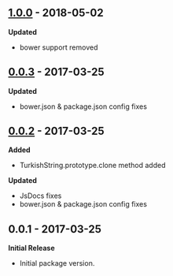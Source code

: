 ## [1.0.0] - 2018-05-02
[1.0.0]: https://github.com/scokmen/turkish-string/compare/0.0.3...1.0.0

**Updated**
- bower support removed

## [0.0.3] - 2017-03-25
[0.0.3]: https://github.com/scokmen/turkish-string/compare/0.0.2...0.0.3

**Updated**
- bower.json & package.json config fixes


## [0.0.2] - 2017-03-25
[0.0.2]: https://github.com/scokmen/turkish-string/compare/0.0.1...0.0.2

**Added**
- TurkishString.prototype.clone method added

**Updated**
- JsDocs fixes
- bower.json & package.json config fixes


## 0.0.1 - 2017-03-25

**Initial Release**
- Initial package version.
